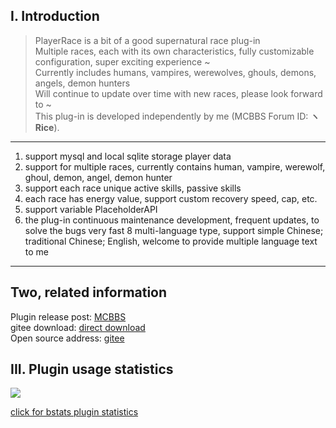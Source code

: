 ## I. Introduction

> PlayerRace is a bit of a good supernatural race plug-in  
Multiple races, each with its own characteristics, fully customizable configuration, super exciting experience ~  
Currently includes humans, vampires, werewolves, ghouls, demons, angels, demon hunters  
Will continue to update over time with new races, please look forward to ~  
This plug-in is developed independently by me (MCBBS Forum ID: **ヽ Rice**).

------------
1. support mysql and local sqlite storage player data
2. support for multiple races, currently contains human, vampire, werewolf, ghoul, demon, angel, demon hunter
3. support each race unique active skills, passive skills
4. each race has energy value, support custom recovery speed, cap, etc.
5. support variable PlaceholderAPI
6. the plug-in continuous maintenance development, frequent updates, to solve the bugs very fast
   8 multi-language type, support simple Chinese; traditional Chinese; English, welcome to provide multiple language text to me
------------

## Two, related information
Plugin release post: [MCBBS](https://www.mcbbs.net/thread-1149860-1-1.html "MCBBS")  
gitee download: [direct download](https://gitee.com/handy-git/PlayerRace/releases "direct download")  
Open source address: [gitee](https://gitee.com/handy-git/PlayerRace "gitee")

## III. Plugin usage statistics
![](https://bstats.org/signatures/bukkit/PlayerRace.svg)

[click for bstats plugin statistics](https://bstats.org/plugin/bukkit/PlayerRace/8605 "click for bstats plugin statistics")